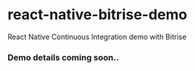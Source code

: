 # react-native-bitrise-demo
React Native Continuous Integration demo with Bitrise 


### Demo details coming soon..
